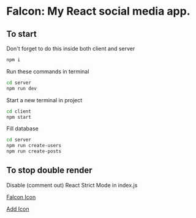 # Falcon: My React social media app.

## To start

Don't forget to do this inside both client and server
```bash
npm i
```

Run these commands in terminal
```bash
cd server
npm run dev
```

Start a new terminal in project
```bash
cd client
npm start
```

Fill database
```bash
cd server
npm run create-users
npm run create-posts
```

## To stop double render

Disable (comment out) React Strict Mode in index.js

[Falcon Icon](https://www.flaticon.com/free-icon/millennium-falcon_86572)

[Add Icon](https://www.flaticon.com/free-icon/more_3161837)
